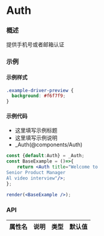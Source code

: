 
# Auth


### 概述

提供手机号或者邮箱认证


### 示例


#### 示例样式

```scss
.example-driver-preview {
  background: #f6f7f9;
}
```

#### 示例代码

- 这里填写示例标题
- 这里填写示例说明
- _Auth(@components/Auth)

```jsx
const {default:Auth} = _Auth;
const BaseExample = ()=>{
    return <Auth title="Welcome to
Senior Product Manager
Al video interview"/>;
};

render(<BaseExample />);

```


### API

|属性名|说明|类型|默认值|
|  ---  | ---  | --- | --- |

